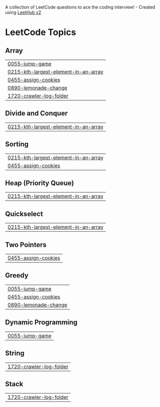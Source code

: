 A collection of LeetCode questions to ace the coding interview! - Created using [LeetHub v2](https://github.com/arunbhardwaj/LeetHub-2.0)
<!---LeetCode Topics Start-->
# LeetCode Topics
## Array
|  |
| ------- |
| [0055-jump-game](https://github.com/ikrajnish/leetcode/tree/master/0055-jump-game) |
| [0215-kth-largest-element-in-an-array](https://github.com/ikrajnish/leetcode/tree/master/0215-kth-largest-element-in-an-array) |
| [0455-assign-cookies](https://github.com/ikrajnish/leetcode/tree/master/0455-assign-cookies) |
| [0890-lemonade-change](https://github.com/ikrajnish/leetcode/tree/master/0890-lemonade-change) |
| [1720-crawler-log-folder](https://github.com/ikrajnish/leetcode/tree/master/1720-crawler-log-folder) |
## Divide and Conquer
|  |
| ------- |
| [0215-kth-largest-element-in-an-array](https://github.com/ikrajnish/leetcode/tree/master/0215-kth-largest-element-in-an-array) |
## Sorting
|  |
| ------- |
| [0215-kth-largest-element-in-an-array](https://github.com/ikrajnish/leetcode/tree/master/0215-kth-largest-element-in-an-array) |
| [0455-assign-cookies](https://github.com/ikrajnish/leetcode/tree/master/0455-assign-cookies) |
## Heap (Priority Queue)
|  |
| ------- |
| [0215-kth-largest-element-in-an-array](https://github.com/ikrajnish/leetcode/tree/master/0215-kth-largest-element-in-an-array) |
## Quickselect
|  |
| ------- |
| [0215-kth-largest-element-in-an-array](https://github.com/ikrajnish/leetcode/tree/master/0215-kth-largest-element-in-an-array) |
## Two Pointers
|  |
| ------- |
| [0455-assign-cookies](https://github.com/ikrajnish/leetcode/tree/master/0455-assign-cookies) |
## Greedy
|  |
| ------- |
| [0055-jump-game](https://github.com/ikrajnish/leetcode/tree/master/0055-jump-game) |
| [0455-assign-cookies](https://github.com/ikrajnish/leetcode/tree/master/0455-assign-cookies) |
| [0890-lemonade-change](https://github.com/ikrajnish/leetcode/tree/master/0890-lemonade-change) |
## Dynamic Programming
|  |
| ------- |
| [0055-jump-game](https://github.com/ikrajnish/leetcode/tree/master/0055-jump-game) |
## String
|  |
| ------- |
| [1720-crawler-log-folder](https://github.com/ikrajnish/leetcode/tree/master/1720-crawler-log-folder) |
## Stack
|  |
| ------- |
| [1720-crawler-log-folder](https://github.com/ikrajnish/leetcode/tree/master/1720-crawler-log-folder) |
<!---LeetCode Topics End-->